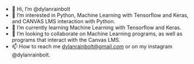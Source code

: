 - 👋 Hi, I’m @dylanrainbolt
- 👀 I’m interested in Python, Machine Learning with Tensorflow and Keras, and CANVAS LMS interaction with Python.
- 🌱 I’m currently learning Machine Learning with Tensorflow and Keras.
- 💞️ I’m looking to collaborate on Machine Learning programs, as well as programs that interact with the Canvas LMS. 
- 📫 How to reach me dylanrainbolt@gmail.com or on my instagram @dylanrainbolt.

<!---
dylanrainbolt/dylanrainbolt is a ✨ special ✨ repository because its `README.md` (this file) appears on your GitHub profile.
You can click the Preview link to take a look at your changes.
--->
